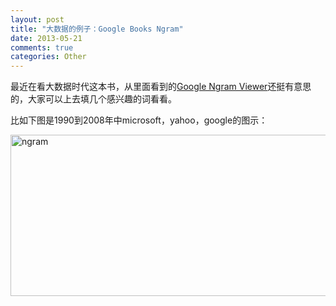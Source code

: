 ```yaml
---
layout: post
title: "大数据的例子：Google Books Ngram"
date: 2013-05-21
comments: true
categories: Other
---
```

<p>最近在看大数据时代这本书，从里面看到的<a href="http://books.google.com/ngrams">Google Ngram Viewer</a>还挺有意思的，大家可以上去填几个感兴趣的词看看。</p>  <p>比如下图是1990到2008年中microsoft，yahoo，google的图示：</p>  <p><a href="http://images.cnitblog.com/blog/163228/201305/21121429-c086fd733c484f94a5ec2f71352cc50a.png"><img style="background-image: none; border-bottom: 0px; border-left: 0px; padding-left: 0px; padding-right: 0px; display: inline; border-top: 0px; border-right: 0px; padding-top: 0px" title="ngram" border="0" alt="ngram" src="http://images.cnitblog.com/blog/163228/201305/21121430-dbb8213eb74741518696e50752cf774e.png" width="926" height="258" /></a></p>